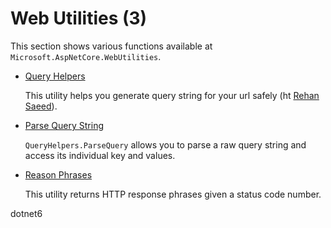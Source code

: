 # Web Utilities (3)

  This section shows various functions available at `Microsoft.AspNetCore.WebUtilities`. 

  * [Query Helpers](/projects/web-utilities/web-utilities-query-helpers)

    This utility helps you generate query string for your url safely (ht [Rehan Saeed](https://rehansaeed.com/asp-net-core-hidden-gem-queryhelpers/)).

  * [Parse Query String](/projects/web-utilities/web-utilities-query-helpers-2)

    `QueryHelpers.ParseQuery` allows you to parse a raw query string and access its individual key and values.

  * [Reason Phrases](/projects/web-utilities/web-utilities-reason-phrases)

    This utility returns HTTP response phrases given a status code number.
    
dotnet6